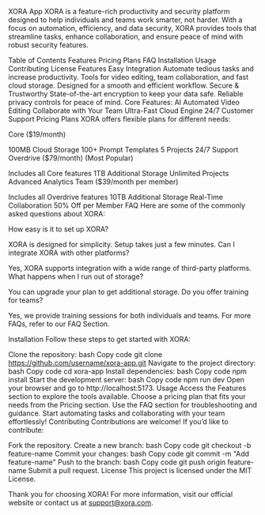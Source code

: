 XORA App
XORA is a feature-rich productivity and security platform designed to help individuals and teams work smarter, not harder. With a focus on automation, efficiency, and data security, XORA provides tools that streamline tasks, enhance collaboration, and ensure peace of mind with robust security features.

Table of Contents
Features
Pricing Plans
FAQ
Installation
Usage
Contributing
License
Features
Easy Integration
Automate tedious tasks and increase productivity.
Tools for video editing, team collaboration, and fast cloud storage.
Designed for a smooth and efficient workflow.
Secure & Trustworthy
State-of-the-art encryption to keep your data safe.
Reliable privacy controls for peace of mind.
Core Features:
AI Automated Video Editing
Collaborate with Your Team
Ultra-Fast Cloud Engine
24/7 Customer Support
Pricing Plans
XORA offers flexible plans for different needs:

Core ($19/month)

100MB Cloud Storage
100+ Prompt Templates
5 Projects
24/7 Support
Overdrive ($79/month) (Most Popular)

Includes all Core features
1TB Additional Storage
Unlimited Projects
Advanced Analytics
Team ($39/month per member)

Includes all Overdrive features
10TB Additional Storage
Real-Time Collaboration
50% Off per Member
FAQ
Here are some of the commonly asked questions about XORA:

How easy is it to set up XORA?

XORA is designed for simplicity. Setup takes just a few minutes.
Can I integrate XORA with other platforms?

Yes, XORA supports integration with a wide range of third-party platforms.
What happens when I run out of storage?

You can upgrade your plan to get additional storage.
Do you offer training for teams?

Yes, we provide training sessions for both individuals and teams.
For more FAQs, refer to our FAQ Section.

Installation
Follow these steps to get started with XORA:

Clone the repository:
bash
Copy code
git clone https://github.com/username/xora-app.git
Navigate to the project directory:
bash
Copy code
cd xora-app
Install dependencies:
bash
Copy code
npm install
Start the development server:
bash
Copy code
npm run dev
Open your browser and go to http://localhost:5173.
Usage
Access the Features section to explore the tools available.
Choose a pricing plan that fits your needs from the Pricing section.
Use the FAQ section for troubleshooting and guidance.
Start automating tasks and collaborating with your team effortlessly!
Contributing
Contributions are welcome! If you’d like to contribute:

Fork the repository.
Create a new branch:
bash
Copy code
git checkout -b feature-name
Commit your changes:
bash
Copy code
git commit -m "Add feature-name"
Push to the branch:
bash
Copy code
git push origin feature-name
Submit a pull request.
License
This project is licensed under the MIT License.

Thank you for choosing XORA! For more information, visit our official website or contact us at support@xora.com.
